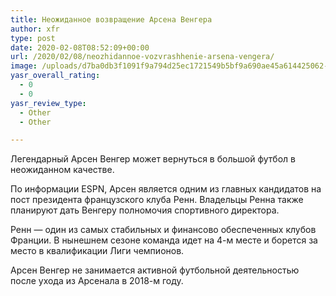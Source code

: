 ```yaml
---
title: Неожиданное возвращение Арсена Венгера
author: xfr
type: post
date: 2020-02-08T08:52:09+00:00
url: /2020/02/08/neozhidannoe-vozvrashhenie-arsena-vengera/
image: /uploads/d7ba0db3f1091f9a794d25ec1721549b5bf9a690ae45a614425062-e1581151909792.jpg
yasr_overall_rating:
  - 0
  - 0
yasr_review_type:
  - Other
  - Other

---
```

Легендарный Арсен Венгер может вернуться в большой футбол в неожиданном качестве.

По информации ESPN, Арсен является одним из главных кандидатов на пост президента французского клуба Ренн. Владельцы Ренна также планируют дать Венгеру полномочия спортивного директора.

Ренн &#8212; один из самых стабильных и финансово обеспеченных клубов Франции. В нынешнем сезоне команда идет на 4-м месте и борется за место в квалификации Лиги чемпионов.

Арсен Венгер не занимается активной футбольной деятельностью после ухода из Арсенала в 2018-м году.